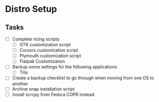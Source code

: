 # Distro Setup

## Tasks

- [ ] Complete ricing scripts
  - [ ] GTK customization script
  - [ ] Cursors customization script
  - [ ] Plymouth customization script
  - [ ] Flatpak Customization
- [ ] Backup some settings for the following applications
  - [ ] Tilix
- [ ] Create a backup checklist to go through when moving from one OS to another
- [ ] Archive snap installation script
- [ ] Install scrcpy from Fedora COPR instead
